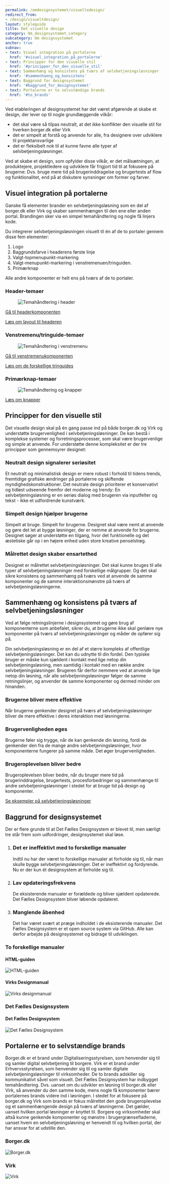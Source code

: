 ```yaml
---
permalink: /omdesignsystemet/visuelledesign/
redirect_from:
- /design/visueltdesign/
layout: styleguide
title: Det visuelle design
category: Om_designsystemet_category
subcategory: Om designsystemet
anchor: true
subnav:
- text: Visuel integration på portalerne
  href: '#visuel_integration_på_portalerne'
- text: Principper for den visuelle stil
  href: '#principper_for_den_visuelle_stil'
- text: Sammenhæng og konsistens på tværs af selvbetjeningsløsninger
  href: '#sammenhaeng_og_konsistens'
- text: Baggrund for designsystemet
  href: '#baggrund_for_designsystemet'
- text: Portalerne er to selvstændige brands
  href: '#to_brands'
---
```


<p>Ved etableringen af designsystemet har det været afgørende at skabe et design, der lever op til nogle grundlæggende vilkår:</p>

<ul>
    <li>det skal være så tilpas neutralt, at det ikke konflikter den visuelle stil for  hverken borger.dk eller Virk</li>
    <li>det er simpelt at forstå og anvende for alle, fra designere over udviklere til projektansvarlige</li>
    <li>det er fleksibelt nok til at kunne favne alle typer af selvbetjeningsløsninger.</li> 
</ul>
<p>Ved at skabe et design, som opfylder disse vilkår, er det målsætningen, at produktejere, projektledere og udviklere får frigjort tid til at fokusere på brugerne: Dvs. bruge mere tid på brugerinddragelse og brugertests af flow og funktionalitet, end på at diskutere synsninger om former og farver.</p>
<h2 id="visuel_integration_på_portalerne">Visuel integration på portalerne</h2>
<p>Ganske få elementer brander en selvbetjeningsløsning som en del af borger.dk eller  Virk og skaber sammenhængen til den ene eller anden portal. Brandingen sker via en simpel temahåndtering og nogle få linjers kode. </p>
<p>Du integrerer selvbetjeningsløsningen visuelt til én af de to portaler gennem disse fem elementer:</p>
<ol>
  <li>Logo</li>
  <li>Baggrundsfarve i headerens første linje</li>
  <li>Valgt-topmenupunkt-markering</li>
  <li>Valgt-menupunkt-markering i venstremenuen/tringuiden.</li>
  <li>Primærknap</li>
</ol>

<p>Alle andre komponenter er helt ens på tværs af de to portaler.</p>

<h3 class="h5">Header-temaer</h3>
<figure><img src="{{ site.baseurl }}/img/descriptionimages/header-temaer.png" alt="Temahåndtering i header" class="description-image"></figure>
<p><a href="/komponenter/headers/">Gå til headerkomponenten</a></p>
<p><a href="/design/sideopbygning/?s=undefined#header">Læs om layout til headeren</a></p>

<h3 class="h5">Venstremenu/tringuide-temaer</h3>
<figure><img src="{{ site.baseurl }}/img/descriptionimages/venstremenu-tringuide.png" alt="Temahåndtering i venstremenu" class="description-image"></figure>
<p><a href="/komponenter/sidenav/">Gå til venstremenukomponenten</a></p>
<p><a href="/komponenter/trinindikatorer/">Læs om de forskellige tringuides</a></p>

<h3 class="h5">Primærknap-temaer</h3>
<figure><img src="{{ site.baseurl }}/img/descriptionimages/Primaerknapper.png" alt="Temahåndtering og knapper" class="description-image"></figure>
<p><a href="/komponenter/buttons/">Læs om knapper</a></p>


<h2 id="principper_for_den_visuelle_stil">Principper for den visuelle stil</h2>
<p>Det visuelle design skal på én gang passe ind på både borger.dk og Virk og understøtte brugervenlighed i selvbetjeningsløsninger. De kan bestå i komplekse systemer og forretningsprocesser, som skal være brugervenlige og simple at anvende. For understøtte denne kompleksitet er der tre principper som gennemsyrer designet:</p>

<h3>Neutralt design signalerer seriøsitet</h3>
<p>Et neutralt og minimalistisk design er mere robust i forhold til tidens trends, fremtidige grafiske ændringer på portalerne og skiftende myndighedskonstruktioner. Det neutrale design prioriterer et konservativt og tidløst udseende fremfor det moderne og trendy: En selvbetjeningsløsning er en seriøs dialog med brugeren via inputfelter og tekst - ikke et udfordrende kunstværk.</p>

<h3>Simpelt design hjælper brugerne</h3>
<p>Simpelt at bruge. Simpelt for brugerne. Designet skal være nemt at anvende og gøre det let at bygge løsninger, der er nemme at anvende for brugerne. Designet søger at understøtte en tilgang, hvor det funktionelle og det æstetiske går op i en højere enhed uden store kreative penselstrøg.</p>

<h3>Målrettet design skaber ensartethed</h3>
<p>Designet er målrettet selvbetjeningsløsninger. Det skal kunne bruges til alle typer af selvbetjeningsløsninger med forskellige målgrupper. Og det skal sikre konsistens og sammenhæng på tværs ved at anvende de samme komponenter og de samme interaktionsmønstre på tværs af selvbetjeningsløsningerne.</p>


<h2 id="sammenhaeng_og_konsistens">Sammenhæng og konsistens på tværs af selvbetjeningsløsninger</h2>
<p>Ved at følge retningslinjerne i designsystemet og gøre brug af komponenterne som anbefalet, sikrer du, at brugerne ikke skal genlære nye komponenter på tværs af selvbetjeningsløsninger og måder de opfører sig på.</p>
<p>Din selvbetjeningsløsning er en del af et større kompleks af offentlige selvbetjeningsløsninger. Det kan du udnytte til din fordel. Den typiske bruger er måske kun sjældent i kontakt med lige netop din selvbetjeningsløsning, men samtidig i kontakt med en række andre selvbetjeningsløsninger. Brugeren får derfor nemmere ved at anvende lige netop din løsning, når alle selvbetjeningsløsninger følger de samme retningslinjer, og anvender de samme komponenter og dermed minder om hinanden.</p>

<h3 class="h5">Brugerne bliver mere effektive</h3>
<p>Når brugerne genkender designet på tværs af selvbetjeningsløsninger bliver de mere effektive i deres interaktion med løsningerne.</p>

<h3 class="h5">Brugervenligheden øges</h3>
<p>Brugerne føler sig trygge, når de kan genkende din løsning, fordi de genkender den fra de mange andre selvbetjeningsløsninger, hvor komponenterne fungerer på samme måde. Det øger brugervenligheden.</p>

<h3 class="h5">Brugeroplevelsen bliver bedre</h3>
<p>Brugeroplevelsen bliver bedre, når du bruger mere tid på brugerinddragelse, brugertests, procesforbedringer og sammenhænge til andre selvbetjeningsløsninger i stedet for at bruge tid på design og komponenter.</p>
<p><a href="/eksempler/">Se eksempler på selvbetjeningsløsninger</a></p>


<h2 id="baggrund_for_designsystemet">Baggrund for designsystemet</h2>
<p>Der er flere grunde til at Det Fælles Designsystem er blevet til, men særligt tre står frem som udfordringer, designsystemet skal løse.</p>
<ol>
  <li>
    <h3 class="h5">Det er ineffektivt med to forskellige manualer</h3>
    <p>Indtil nu har der været to forskellige manualer at forholde sig til, når man skulle bygge selvbetjeningsløsninger. Det er ineffektivt og fordyrende. Nu er der kun ét designsystem at forholde sig til.</p>
  </li>
   <li>
    <h3 class="h5">Lav opdateringsfrekvens</h3>
    <p>De eksisterende manualer er forældede og bliver sjældent opdaterede. Det Fælles Designsystem bliver løbende opdateret.</p>
  </li>
   <li>
    <h3 class="h5">Manglende åbenhed</h3>
    <p>Det har været svært at præge indholdet i de eksisterende manualer. Det Fælles Designsystem er et open source system via GitHub. Alle kan derfor arbejde på designsystemet og bidrage til udviklingen.</p>
  </li>
</ol>

<h3>To forskellige manualer</h3>
<div class="row">
  <div class="col-12 col-md-6">
    <h4 class="h5">HTML-guiden</h4>
    <img src="{{ site.baseurl }}/img/descriptionimages/HTML-guiden.png" alt="HTML-guiden" class="description-image">
  </div>
  <div class="col-12 col-md-6">
    <h4 class="h5">Virks Designmanual</h4>
    <img src="{{ site.baseurl }}/img/descriptionimages/Virks-designmanual.png" alt="Virks designmanual" class="description-image">
  </div>
</div>
<h3>Det Fælles Designsystem</h3>
<div class="row">
  <div class="col-12 col-md-6">
    <h4 class="h5">Det Fælles Designsystem</h4>
    <img src="{{ site.baseurl }}/img/descriptionimages/Det-faellles-designsystem.jpg" alt="Det Fælles Designsystem" class="description-image">
  </div>
</div>

<h2 id="to_brands">Portalerne er to selvstændige brands</h2>
<p>Borger.dk er et brand under Digitaliseringsstyrelsen, som henvender sig til og samler digital selvbetjening til borgere. Virk er et brand under Erhvervsstyrelsen, som henvender sig til og samler digitale selvbetjeningsløsninger til virksomheder. De to brands adskiller sig kommunikativt såvel som visuelt. Det Fælles Designsystem har indbygget temahåndtering. Dvs. uanset om du udvikler en løsning til borger.dk eller Virk, så anvender du den samme kode, mens nogle få komponenter bærer portalernes brands videre ind i løsningen. I stedet for at fokusere på borger.dk og Virk som brands er fokus målrettet den gode brugeroplevelse og et sammenhængende design på tværs af løsningerne. Det gælder, uanset hvilken portal løsninger er knyttet til. Borgere og virksomheder skal altså kunne genkende komponenter og mønstre i brugergrænsefladerne, uanset hvem en selvbetjeningsløsning er henvendt til og hvilken portal, der har ansvar for at udstille den.</p>
<div class="row">
  <div class="col-12 col-md-6">
    <h3 class="h5 mb-0">Borger.dk</h3>
    <img src="{{ site.baseurl }}/img/descriptionimages/borger.dk.jpg" alt="Borger.dk">
  </div>
  <div class="col-12 col-md-6">
    <h3 class="h5 mb-0">Virk</h3>
    <img src="{{ site.baseurl }}/img/descriptionimages/virk.png" alt="Virk">
  </div>
</div>
